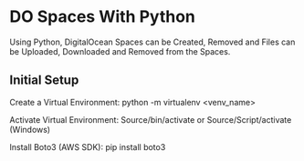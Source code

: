 # DO Spaces With Python

Using Python, DigitalOcean Spaces can be Created, Removed and Files can be Uploaded, Downloaded and Removed from the Spaces.

Initial Setup
-------------

Create a Virtual Environment:
python -m virtualenv <venv_name>

Activate Virtual Environment:
Source/bin/activate   or Source/Script/activate (Windows)

Install Boto3 (AWS SDK):
pip install boto3
